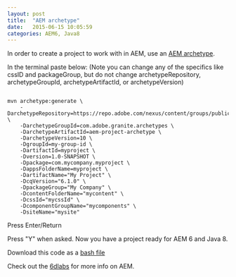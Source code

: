 ```yaml
---
layout: post
title:  "AEM archetype"
date:   2015-06-15 10:05:59
categories: AEM6, Java8
---
```


In order to create a project to work with in AEM, use an [AEM archetype][create-archetype].

In the terminal paste below: (Note you can change any of the specifics like cssID and packageGroup, but do not change archetypeRepository, archetypeGroupId, archetypeArtifactId, or archetypeVersion)

~~~~~~

mvn archetype:generate \
    -DarchetypeRepository=https://repo.adobe.com/nexus/content/groups/public/ \
    -DarchetypeGroupId=com.adobe.granite.archetypes \
    -DarchetypeArtifactId=aem-project-archetype \
    -DarchetypeVersion=10 \
    -DgroupId=my-group-id \
    -DartifactId=myproject \
    -Dversion=1.0-SNAPSHOT \
    -Dpackage=com.mycompany.myproject \
    -DappsFolderName=myproject \
    -DartifactName="My Project" \
    -DcqVersion="6.1.0" \
    -DpackageGroup="My Company" \
    -DcontentFolderName="mycontent" \
    -DcssId="mycssId" \
    -DcomponentGroupName="mycomponents" \
    -DsiteName="mysite"

~~~~~~
Press Enter/Return 

Press "Y" when asked.  Now you have a project ready for AEM 6 and Java 8.

Download this code as a [bash file][aem-archetype-aem-6]

Check out the [6dlabs][6dlabs] for more info on AEM.

[6dlabs]:      http://labs.sixdimensions.com/
[aem-archetype-aem-6]: https://gist.github.com/kuckmc01/9616256f551bd6b5b535
[create-archetype]: http://maven.apache.org/guides/mini/guide-creating-archetypes.html